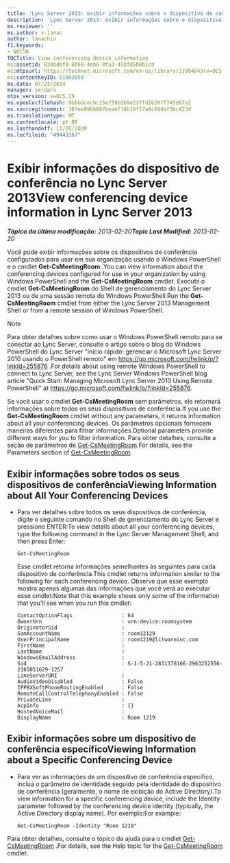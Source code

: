 ```yaml
---
title: 'Lync Server 2013: exibir informações sobre o dispositivo de conferência'
description: 'Lync Server 2013: exibir informações sobre o dispositivo de conferência.'
ms.reviewer: ''
ms.author: v-lanac
author: lanachin
f1.keywords:
- NOCSH
TOCTitle: View conferencing device information
ms:assetid: 838bdbf8-8b68-4eb6-8fa3-45bfd5b0b1cd
ms:mtpsurl: https://technet.microsoft.com/en-us/library/JJ994043(v=OCS.15)
ms:contentKeyID: 51803954
ms.date: 07/23/2014
manager: serdars
mtps_version: v=OCS.15
ms.openlocfilehash: 9bbbdcecbc15ef59b2b9e22ffd2b28ff745d67a2
ms.sourcegitcommit: 36fee89bb887bea4f18b19f17a8c69daf5bc423d
ms.translationtype: MT
ms.contentlocale: pt-BR
ms.lasthandoff: 11/26/2020
ms.locfileid: "49443367"
---
```

# <a name="view-conferencing-device-information-in-lync-server-2013"></a><span data-ttu-id="1ed53-103">Exibir informações do dispositivo de conferência no Lync Server 2013</span><span class="sxs-lookup"><span data-stu-id="1ed53-103">View conferencing device information in Lync Server 2013</span></span>

<div data-xmlns="http://www.w3.org/1999/xhtml">

<div class="topic" data-xmlns="http://www.w3.org/1999/xhtml" data-msxsl="urn:schemas-microsoft-com:xslt" data-cs="https://msdn.microsoft.com/">

<div data-asp="https://msdn2.microsoft.com/asp">



</div>

<div id="mainSection">

<div id="mainBody"><span data-ttu-id="1ed53-104">

<span> </span></span><span class="sxs-lookup"><span data-stu-id="1ed53-104">

<span> </span></span></span>

<span data-ttu-id="1ed53-105">_**Tópico da última modificação:** 2013-02-20_</span><span class="sxs-lookup"><span data-stu-id="1ed53-105">_**Topic Last Modified:** 2013-02-20_</span></span>

<span data-ttu-id="1ed53-106">Você pode exibir informações sobre os dispositivos de conferência configurados para usar em sua organização usando o Windows PowerShell e o cmdlet **Get-CsMeetingRoom** .</span><span class="sxs-lookup"><span data-stu-id="1ed53-106">You can view information about the conferencing devices configured for use in your organization by using Windows PowerShell and the **Get-CsMeetingRoom** cmdlet.</span></span> <span data-ttu-id="1ed53-107">Execute o cmdlet **Get-CsMeetingRoom** do Shell de gerenciamento do Lync Server 2013 ou de uma sessão remota do Windows PowerShell.</span><span class="sxs-lookup"><span data-stu-id="1ed53-107">Run the **Get-CsMeetingRoom** cmdlet from either the Lync Server 2013 Management Shell or from a remote session of Windows PowerShell.</span></span>

<div>


> [!NOTE]  
> <span data-ttu-id="1ed53-108">Para obter detalhes sobre como usar o Windows PowerShell remoto para se conectar ao Lync Server, consulte o artigo sobre o blog do Windows PowerShell do Lync Server "início rápido: gerenciar o Microsoft Lync Server 2010 usando o PowerShell remoto" em <A href="https://go.microsoft.com/fwlink/p/?linkid=255876">https://go.microsoft.com/fwlink/p/?linkId=255876</A> .</span><span class="sxs-lookup"><span data-stu-id="1ed53-108">For details about using remote Windows PowerShell to connect to Lync Server, see the Lync Server Windows PowerShell blog article "Quick Start: Managing Microsoft Lync Server 2010 Using Remote PowerShell" at <A href="https://go.microsoft.com/fwlink/p/?linkid=255876">https://go.microsoft.com/fwlink/p/?linkId=255876</A>.</span></span>



</div>

<span data-ttu-id="1ed53-109">Se você usar o cmdlet **Get-CsMeetingRoom** sem parâmetros, ele retornará informações sobre todos os seus dispositivos de conferência.</span><span class="sxs-lookup"><span data-stu-id="1ed53-109">If you use the **Get-CsMeetingRoom** cmdlet without any parameters, it returns information about all your conferencing devices.</span></span> <span data-ttu-id="1ed53-110">Os parâmetros opcionais fornecem maneiras diferentes para filtrar informações.</span><span class="sxs-lookup"><span data-stu-id="1ed53-110">Optional parameters provide different ways for you to filter information.</span></span> <span data-ttu-id="1ed53-111">Para obter detalhes, consulte a seção de parâmetros de [Get-CsMeetingRoom](https://docs.microsoft.com/powershell/module/skype/Get-CsMeetingRoom).</span><span class="sxs-lookup"><span data-stu-id="1ed53-111">For details, see the Parameters section of [Get-CsMeetingRoom](https://docs.microsoft.com/powershell/module/skype/Get-CsMeetingRoom).</span></span>

<div>


<div>

## <a name="viewing-information-about-all-your-conferencing-devices"></a><span data-ttu-id="1ed53-112">Exibir informações sobre todos os seus dispositivos de conferência</span><span class="sxs-lookup"><span data-stu-id="1ed53-112">Viewing Information about All Your Conferencing Devices</span></span>

  - <span data-ttu-id="1ed53-113">Para ver detalhes sobre todos os seus dispositivos de conferência, digite o seguinte comando no Shell de gerenciamento do Lync Server e pressione ENTER:</span><span class="sxs-lookup"><span data-stu-id="1ed53-113">To view details about all your conferencing devices, type the following command in the Lync Server Management Shell, and then press Enter:</span></span>
    
        Get-CsMeetingRoom
    
    <span data-ttu-id="1ed53-114">Esse cmdlet retorna informações semelhantes às seguintes para cada dispositivo de conferência.</span><span class="sxs-lookup"><span data-stu-id="1ed53-114">This cmdlet returns information similar to the following for each conferencing device.</span></span> <span data-ttu-id="1ed53-115">Observe que esse exemplo mostra apenas algumas das informações que você verá ao executar esse cmdlet:</span><span class="sxs-lookup"><span data-stu-id="1ed53-115">Note that this example shows only some of the information that you’ll see when you run this cmdlet:</span></span>
    
        ContactOptionFlags                : 64
        OwnerUrn                          : urn:device:roomsystem
        OriginatorSid                     :
        SamAccountName                    : room12129
        UserPrincipalName                 : room1219@litwareinc.com
        FirstName                         : 
        LastName                          :
        WindowsEmailAddress               :
        Sid                               : S-1-5-21-2831376166-2963252556-2165051629-1257
        LineServerURI                     :
        AudioVideoDisabled                : False
        IPPBXSoftPhoneRoutingEnabled      : False
        RemoteCallControlTelephonyEnabled : False
        PrivateLine                       :
        AcpInfo                           : {}
        HostedVoiceMail                   :
        DisplayName                       : Room 1219

</div>

<div>

## <a name="viewing-information-about-a-specific-conferencing-device"></a><span data-ttu-id="1ed53-116">Exibir informações sobre um dispositivo de conferência específico</span><span class="sxs-lookup"><span data-stu-id="1ed53-116">Viewing Information about a Specific Conferencing Device</span></span>

  - <span data-ttu-id="1ed53-117">Para ver as informações de um dispositivo de conferência específico, inclua o parâmetro de identidade seguido pela identidade do dispositivo de conferência (geralmente, o nome de exibição do Active Directory).</span><span class="sxs-lookup"><span data-stu-id="1ed53-117">To view information for a specific conferencing device, include the Identity parameter followed by the conferencing device identity (typically, the Active Directory display name).</span></span> <span data-ttu-id="1ed53-118">Por exemplo:</span><span class="sxs-lookup"><span data-stu-id="1ed53-118">For example:</span></span>
    
        Get-CsMeetingRoom -Identity "Room 1219"

</div>

<span data-ttu-id="1ed53-119">Para obter detalhes, consulte o tópico da ajuda para o cmdlet [Get-CsMeetingRoom](https://docs.microsoft.com/powershell/module/skype/Get-CsMeetingRoom) .</span><span class="sxs-lookup"><span data-stu-id="1ed53-119">For details, see the Help topic for the [Get-CsMeetingRoom](https://docs.microsoft.com/powershell/module/skype/Get-CsMeetingRoom) cmdlet.</span></span>

<span data-ttu-id="1ed53-120"></div>

</div>

<span> </span>

</div>

</div>

</span><span class="sxs-lookup"><span data-stu-id="1ed53-120"></div>

</div>

<span> </span>

</div>

</div>

</span></span></div>

